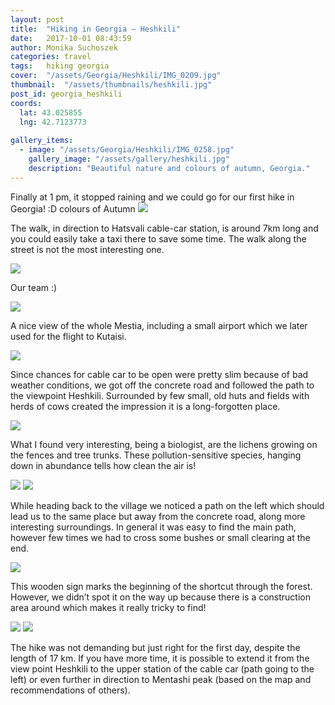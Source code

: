 ```yaml
---
layout: post
title:  "Hiking in Georgia – Heshkili"
date:   2017-10-01 08:43:59
author: Monika Suchoszek
categories: travel
tags:	hiking georgia 
cover:  "/assets/Georgia/Heshkili/IMG_0209.jpg"
thumbnail:  "/assets/thumbnails/heshkili.jpg"
post_id: georgia_heshkili
coords:
  lat: 43.025855
  lng: 42.7123773
  
gallery_items:
  - image: "/assets/Georgia/Heshkili/IMG_0258.jpg"
    gallery_image: "/assets/gallery/heshkili.jpg"
    description: "Beautiful nature and colours of autumn, Georgia."
---
```


Finally at 1 pm, it stopped raining and we could go for our first hike in Georgia! :D
colours of Autumn
<img src="/assets/Georgia/Heshkili/IMG_0209.jpg">

The walk, in direction to Hatsvali cable-car station, is around 7km long and you could easily take a 
taxi there to save some time. The walk along the street is not the most interesting one.

<img src="/assets/Georgia/Heshkili/G0676601.jpg">
<p class="caption">Our team :)</p>

<img src="/assets/Georgia/Heshkili/IMG_0211.jpg">

A nice view of the whole Mestia, including a small airport which we later used for the flight to Kutaisi.

<img src="/assets/Georgia/Heshkili/IMG_0257.jpg">

Since chances for cable car to be open were pretty slim because of bad weather conditions, we got off the 
concrete road and followed the path to the viewpoint Heshkili. Surrounded by few small, old huts and fields 
with herds of cows created the impression it is a long-forgotten place.

<img src="/assets/Georgia/Heshkili/IMG_0258.jpg">

What I found very interesting, being a biologist, are the lichens growing on the fences and tree trunks. These 
pollution-sensitive species, hanging down in abundance tells how clean the air is!

<img src="/assets/Georgia/Heshkili/IMG_0261.jpg">
<img src="/assets/Georgia/Heshkili/IMG_0262.jpg">

While heading back to the village we noticed a path on the left which should lead us to the same place but away 
from the concrete road, along more interesting surroundings. In general it was easy to find the main path, however 
few times we had to cross some bushes or small clearing at the end.

<img src="/assets/Georgia/Heshkili/IMG_0263.jpg">

This wooden sign marks the beginning of the shortcut through the forest. However, we didn’t spot it on the way up 
because there is a construction area around which makes it really tricky to find!

<img src="/assets/Georgia/Heshkili/IMG-20171027-heshkili2.jpg">
<img src="/assets/Georgia/Heshkili/Screenshot-from-2017-10-30-21-23-31.png">

The hike was not demanding but just right for the first day, despite the length of 17 km. If you have more time, it 
is possible to extend it from the view point Heshkili to the upper station of the cable car (path going to the left) 
or even further in direction to Mentashi peak (based on the map and recommendations of others).

